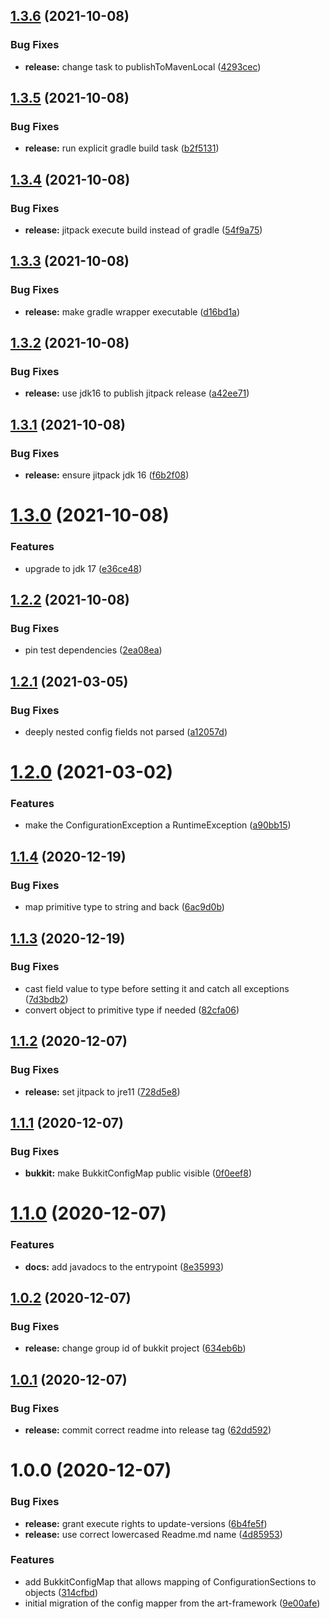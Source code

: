 ## [1.3.6](https://github.com/Silthus/config-mapper/compare/v1.3.5...v1.3.6) (2021-10-08)


### Bug Fixes

* **release:** change task to publishToMavenLocal ([4293cec](https://github.com/Silthus/config-mapper/commit/4293cec1465be8df72f6684833e055861beafd85))

## [1.3.5](https://github.com/Silthus/config-mapper/compare/v1.3.4...v1.3.5) (2021-10-08)


### Bug Fixes

* **release:** run explicit gradle build task ([b2f5131](https://github.com/Silthus/config-mapper/commit/b2f513169aefd6033061835e371b12379d04a77f))

## [1.3.4](https://github.com/Silthus/config-mapper/compare/v1.3.3...v1.3.4) (2021-10-08)


### Bug Fixes

* **release:** jitpack execute build instead of gradle ([54f9a75](https://github.com/Silthus/config-mapper/commit/54f9a750133d422c0273028113c9334eae3ab4c8))

## [1.3.3](https://github.com/Silthus/config-mapper/compare/v1.3.2...v1.3.3) (2021-10-08)


### Bug Fixes

* **release:** make gradle wrapper executable ([d16bd1a](https://github.com/Silthus/config-mapper/commit/d16bd1ac2e9be5a1b85fba40e60bf2a0aca2f0f0))

## [1.3.2](https://github.com/Silthus/config-mapper/compare/v1.3.1...v1.3.2) (2021-10-08)


### Bug Fixes

* **release:** use jdk16 to publish jitpack release ([a42ee71](https://github.com/Silthus/config-mapper/commit/a42ee7114556c1bb733a02a5224d2237a4bb3dec))

## [1.3.1](https://github.com/Silthus/config-mapper/compare/v1.3.0...v1.3.1) (2021-10-08)


### Bug Fixes

* **release:** ensure jitpack jdk 16 ([f6b2f08](https://github.com/Silthus/config-mapper/commit/f6b2f08c0d7c07fd4048c4328d4a352d25238871))

# [1.3.0](https://github.com/Silthus/config-mapper/compare/v1.2.2...v1.3.0) (2021-10-08)


### Features

* upgrade to jdk 17 ([e36ce48](https://github.com/Silthus/config-mapper/commit/e36ce484daad2c4ee5aef9db110c86e982ea9a18))

## [1.2.2](https://github.com/Silthus/config-mapper/compare/v1.2.1...v1.2.2) (2021-10-08)


### Bug Fixes

* pin test dependencies ([2ea08ea](https://github.com/Silthus/config-mapper/commit/2ea08ea737c45c942641608917cd23fa4243d846))

## [1.2.1](https://github.com/Silthus/config-mapper/compare/v1.2.0...v1.2.1) (2021-03-05)


### Bug Fixes

* deeply nested config fields not parsed ([a12057d](https://github.com/Silthus/config-mapper/commit/a12057da6201861343905eca9107938a3b0e3f06))

# [1.2.0](https://github.com/Silthus/config-mapper/compare/v1.1.4...v1.2.0) (2021-03-02)


### Features

* make the ConfigurationException a RuntimeException ([a90bb15](https://github.com/Silthus/config-mapper/commit/a90bb15410ea76a21601d890f8aaae1144ba686d))

## [1.1.4](https://github.com/Silthus/config-mapper/compare/v1.1.3...v1.1.4) (2020-12-19)


### Bug Fixes

* map primitive type to string and back ([6ac9d0b](https://github.com/Silthus/config-mapper/commit/6ac9d0b642fe3643d9837a9b739db9a1e70f1440))

## [1.1.3](https://github.com/Silthus/config-mapper/compare/v1.1.2...v1.1.3) (2020-12-19)


### Bug Fixes

* cast field value to type before setting it and catch all exceptions ([7d3bdb2](https://github.com/Silthus/config-mapper/commit/7d3bdb28b5d19c109b7ea427dd1a319deb28e11f))
* convert object to primitive type if needed ([82cfa06](https://github.com/Silthus/config-mapper/commit/82cfa0612e64169302558e7191af9b638473111c))

## [1.1.2](https://github.com/Silthus/config-mapper/compare/v1.1.1...v1.1.2) (2020-12-07)


### Bug Fixes

* **release:** set jitpack to jre11 ([728d5e8](https://github.com/Silthus/config-mapper/commit/728d5e8bf02e3408e0ccc5a55b339f867b20aa36))

## [1.1.1](https://github.com/Silthus/config-mapper/compare/v1.1.0...v1.1.1) (2020-12-07)


### Bug Fixes

* **bukkit:** make BukkitConfigMap public visible ([0f0eef8](https://github.com/Silthus/config-mapper/commit/0f0eef811579ff3db65e39115f6180e7054ec53f))

# [1.1.0](https://github.com/Silthus/config-mapper/compare/v1.0.2...v1.1.0) (2020-12-07)


### Features

* **docs:** add javadocs to the entrypoint ([8e35993](https://github.com/Silthus/config-mapper/commit/8e3599354d854f49c98164e7b79664adaf30821a))

## [1.0.2](https://github.com/Silthus/config-mapper/compare/v1.0.1...v1.0.2) (2020-12-07)


### Bug Fixes

* **release:** change group id of bukkit project ([634eb6b](https://github.com/Silthus/config-mapper/commit/634eb6b5f307f4cd013d7dfa33c76acbca5ab507))

## [1.0.1](https://github.com/Silthus/config-mapper/compare/v1.0.0...v1.0.1) (2020-12-07)


### Bug Fixes

* **release:** commit correct readme into release tag ([62dd592](https://github.com/Silthus/config-mapper/commit/62dd592e81877a776861625f9618d46e1f9e3f34))

# 1.0.0 (2020-12-07)


### Bug Fixes

* **release:** grant execute rights to update-versions ([6b4fe5f](https://github.com/Silthus/config-mapper/commit/6b4fe5fd36ae18273517532fb6e338544124e69a))
* **release:** use correct lowercased Readme.md name ([4d85953](https://github.com/Silthus/config-mapper/commit/4d859534c2104da4797f3a809ce71e011558c4ca))


### Features

* add BukkitConfigMap that allows mapping of ConfigurationSections to objects ([314cfbd](https://github.com/Silthus/config-mapper/commit/314cfbdd5ad1113d9540c85ed4cab25edc407b80))
* initial migration of the config mapper from the art-framework ([9e00afe](https://github.com/Silthus/config-mapper/commit/9e00afe7544cabe39765fdc7a8d02df2f50bff80))

